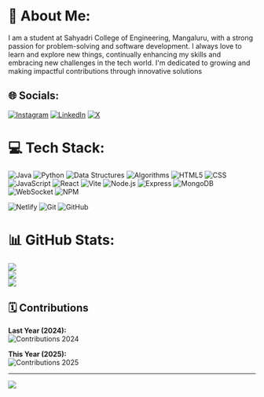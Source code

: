  # 💫 About Me:
I am a student at Sahyadri College of Engineering, Mangaluru, with a strong passion for problem-solving and software development. I always love to learn and explore new things, continually enhancing my skills and embracing new challenges in the tech world. I'm dedicated to growing and making impactful contributions through innovative solutions


## 🌐 Socials:
[![Instagram](https://img.shields.io/badge/Instagram-%23E4405F.svg?logo=Instagram&logoColor=white)](https://instagram.com/harsha_hegde_70) [![LinkedIn](https://img.shields.io/badge/LinkedIn-%230077B5.svg?logo=linkedin&logoColor=white)](https://linkedin.com/in/harshahegde) [![X](https://img.shields.io/badge/X-black.svg?logo=X&logoColor=white)](https://x.com/HarshaHegde2131) 

# 💻 Tech Stack:
![Java](https://img.shields.io/badge/java-%23ED8B00.svg?style=for-the-badge&logo=openjdk&logoColor=white) ![Python](https://img.shields.io/badge/python-%233776AB.svg?style=for-the-badge&logo=python&logoColor=yellow)   ![Data Structures](https://img.shields.io/badge/data%20structures-%2300C851.svg?style=for-the-badge&logo=databricks&logoColor=white) ![Algorithms](https://img.shields.io/badge/algorithms-%2300C851.svg?style=for-the-badge&logo=databricks&logoColor=white) 
![HTML5](https://img.shields.io/badge/html5-%23E34F26.svg?style=for-the-badge&logo=html5&logoColor=white) ![CSS](https://img.shields.io/badge/css-%23239163.svg?style=for-the-badge&logo=css3&logoColor=white)    ![JavaScript](https://img.shields.io/badge/javascript-%23323330.svg?style=for-the-badge&logo=javascript&logoColor=%23F7DF1E)
![React](https://img.shields.io/badge/react-%2361DAFB.svg?style=for-the-badge&logo=react&logoColor=white) ![Vite](https://img.shields.io/badge/vite-%230A75FF.svg?style=for-the-badge&logo=vite&logoColor=white)
 ![Node.js](https://img.shields.io/badge/node.js-%23339933.svg?style=for-the-badge&logo=node.js&logoColor=white)  ![Express](https://img.shields.io/badge/express-%23404d59.svg?style=for-the-badge&logo=express&logoColor=white)
![MongoDB](https://img.shields.io/badge/mongodb-%2347A248.svg?style=for-the-badge&logo=mongodb&logoColor=white) ![WebSocket](https://img.shields.io/badge/WebSocket-%23007ACC.svg?style=for-the-badge&logo=websocket&logoColor=white)
![NPM](https://img.shields.io/badge/npm-%23CB3837.svg?style=for-the-badge&logo=npm&logoColor=white)

![Netlify](https://img.shields.io/badge/netlify-%23000000.svg?style=for-the-badge&logo=netlify&logoColor=white) 
![Git](https://img.shields.io/badge/git-%23F05032.svg?style=for-the-badge&logo=git&logoColor=white)
![GitHub](https://img.shields.io/badge/github-%23181717.svg?style=for-the-badge&logo=github&logoColor=white)   







# 📊 GitHub Stats:
![](https://github-readme-stats.vercel.app/api?username=harshahegde21&theme=default_repocard&hide_border=false&include_all_commits=true&count_private=true)<br/>
![](https://github-readme-streak-stats.herokuapp.com/?user=harshahegde21&theme=default_repocard&hide_border=false)<br/>
![](https://github-readme-stats.vercel.app/api/top-langs/?username=harshahegde21&theme=default_repocard&hide_border=false&include_all_commits=true&count_private=true&layout=compact)

## 🗓️ Contributions
**Last Year (2024):**  
![Contributions 2024](https://github-contributions.vercel.app/api/v1/harshahegde21?from=2024-01-01&to=2024-12-31)

**This Year (2025):**  
![Contributions 2025](https://github-contributions.vercel.app/api/v1/harshahegde21?from=2025-01-01&to=2025-12-31)

---
[![](https://visitcount.itsvg.in/api?id=harshahegde21&icon=0&color=0)](https://visitcount.itsvg.in)

<!-- Proudly created with GPRM ( https://gprm.itsvg.in ) -->
